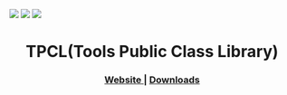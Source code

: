 [![](https://img.shields.io/badge/AUTHOR-Cloudwhile-brightgreen)](mailto:3245567560@qq.com) [![](https://img.shields.io/badge/VERSION-v0.0.1.6001_Alpha.1-ff69b4)]([https://github.com/Cloudwhile/CPP_BASIC/releases/tag/v0.0.1](https://github.com/Cloudwhile/TPCL/releases/tag/v0.0.1.6001-Alpha.1)) [![](https://img.shields.io/badge/LICENSE-Apache_2.0-blue)]( https://github.com/Cloudwhile/TPCL/blob/v0.0.1.6001-Alpha.1/test/LICENSE)
<h1 align="center">TPCL(Tools Public Class Library)</h1>
<div align="center">
  <h3>
    <a href="https://www.dofozero.top/tpcltools-public-class-library-for-cpp/">
      Website
    </a>
    <span> | </span>
    <a href="https://github.com/Cloudwhile/TPCL/releases/tag/v0.0.1.6001-Alpha.1">
      Downloads
    </a>
  </h3>
</div>
